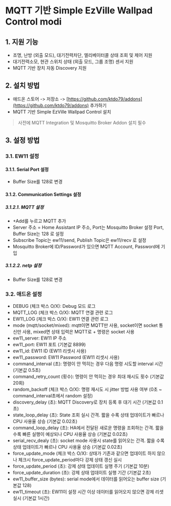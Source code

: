 # MQTT 기반 Simple EzVille Wallpad Control modi

## 1. 지원 기능

  - 조명, 난방 (외출 모드), 대기전력차단, 엘리베이터콜 상태 조회 및 제어 지원
  - 대기전력소모, 현관 스위치 상태 (외출 모드, 그룹 조명) 센서 지원
  - MQTT 기반 장치 자동 Discovery 지원

## 2. 설치 방법

  - 애드온 스토어 -> 저장소 -> [https://github.com/ktdo79/addons](https://github.com/ktdo79/addons) 추가하기 
  - MQTT 기반 Simple EzVille Wallpad Control 설치

> 사전에 MQTT Integration 및 Mosquitto Broker Addon 설치 필수

## 3. 설정 방법

### 3.1. EW11 설정

#### 3.1.1. Serial Port 설정

  - Buffer Size를 128로 변경 

#### 3.1.2. Communication Settings 설정

##### 3.1.2.1. MQTT 설정

  - +Add를 누르고 MQTT 추가 
  - Server 주소 = Home Assistant IP 주소, Port는 Mosquitto Broker 설정 Port, Buffer Size는 128 로 설정
  - Subscribe Topic는 ew11/send, Publish Topic은 ew11/recv 로 설정
  - Mosquitto Broker에 ID/Password가 있으면 MQTT Account, Password에 기입

##### 3.1.2.2. netp 설정

  - Buffer Size를 128로 변경

### 3.2. 애드온 설정

  - DEBUG (체크 박스 O/X): Debug 모드 로그
  - MQTT_LOG (체크 박스 O/X): MQTT 연결 관련 로그
  - EW11_LOG (체크 박스 O/X): EW11 연결 관련 로그
  - mode (mqtt/socket/mixed): mqtt이면 MQTT만 사용, socket이면 socket 통신만 사용, mixed면 상태 입력은 MQTT로 + 명령은 socket 사용
  - ew11_server: EW11 IP 주소
  - ew11_port: EW11 포트 (기본값 8899)
  - ew11_id: EW11 ID (EW11 리셋시 사용)
  - ew11_password: EW11 Password (EW11 리셋시 사용)
  - command_interval (초): 명령이 안 먹히는 경우 다음 명령 시도할 interval 시간 (기본값 0.5초)
  - command_retry_count (횟수): 명령이 안 먹히는 경우 최대 재시도 횟수 (기본값 20회)
  - random_backoff (체크 박스 O/X): 명령 재시도 시 jitter 방법 사용 여부 (0초 ~ command_interval초에서 random 설정)
  - discovery_delay (초): MQTT Discovery로 장치 등록 후 대기 시간 (기본값 0.1초)
  - state_loop_delay (초): State 조회 실시 간격. 짧을 수록 상태 업데이트가 빠르나 CPU 사용율 상승 (기본값 0.02초)   
  - command_loop_delay (초): HA에서 전달된 새로운 명령을 조회하는 간격. 짧을 수록 빠른 실행이 예상되나 CPU 사용율 상승 (기본값 0.02초)
  - serial_recv_dealy (초): socket mode 사용시 state를 읽어오는 간격. 짧을 수록 상태 업데이트가 빠르나 CPU 사용율 상승 (기본값 0.02초)
  - force_update_mode (체크 박스 O/X): 상태가 기존과 같으면 업데이트 하지 않으나 체크시 force_update_period마다 강제 상태 갱신 실시
  - force_update_period (초): 강제 상태 업데이트 실행 주기 (기본값 10분)
  - force_update_duration (초): 강제 상태 업데이트 실행 기간 (기본값 2초)
  - ew11_buffer_size (bytes): serial mode에서 데이터를 읽어오는 buffer size (기본값 128)
  - ew11_timeout (초): EW11이 설정 시간 이상 데이터를 읽어오지 않으면 강제 리셋 실시 (기본값 1시간)
